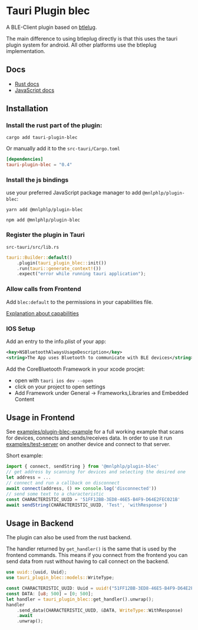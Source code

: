 # Tauri Plugin blec

A BLE-Client plugin based on [btlelug](https://github.com/deviceplug/btleplug).

The main difference to using btleplug directly is that this uses the tauri plugin system for android.
All other platforms use the btleplug implementation.

## Docs
- [Rust docs](https://docs.rs/crate/tauri-plugin-blec/latest)
- [JavaScript docs](https://mnlphlp.github.io/tauri-plugin-blec/)

## Installation
### Install the rust part of the plugin:
```
cargo add tauri-plugin-blec
```
Or manually add it to the `src-tauri/Cargo.toml`
```toml
[dependencies]
tauri-plugin-blec = "0.4"
```

### Install the js bindings
use your preferred JavaScript package manager to add `@mnlphlp/plugin-blec`:
```
yarn add @mnlphlp/plugin-blec
```
```
npm add @mnlphlp/plugin-blec
```

### Register the plugin in Tauri
`src-tauri/src/lib.rs`
```rs
tauri::Builder::default()
    .plugin(tauri_plugin_blec::init())
    .run(tauri::generate_context!())
    .expect("error while running tauri application");
```

### Allow calls from Frontend
Add `blec:default` to the permissions in your capabilities file.

[Explanation about capabilities](https://v2.tauri.app/security/capabilities/)

### IOS Setup
Add an entry to the info.plist of your app:
```xml
<key>NSBluetoothAlwaysUsageDescription</key>
<string>The App uses Bluetooth to communicate with BLE devices</string>
```

Add the CoreBluetooth Framework in your xcode procjet:
- open with `tauri ios dev --open`
- click on your project to open settings
- Add Framework under General -> Frameworks,Libraries and Embedded Content


## Usage in Frontend
See [examples/plugin-blec-example](examples/plugin-blec-example) for a full working example that scans for devices, connects and sends/receives data.
In order to use it run [examples/test-server](examples/test-server) on another device and connect to that server.

Short example:
```ts
import { connect, sendString } from '@mnlphlp/plugin-blec'
// get address by scanning for devices and selecting the desired one
let address = ...
// connect and run a callback on disconnect
await connect(address, () => console.log('disconnected'))
// send some text to a characteristic
const CHARACTERISTIC_UUID = '51FF12BB-3ED8-46E5-B4F9-D64E2FEC021B'
await sendString(CHARACTERISTIC_UUID, 'Test', 'withResponse')
```

## Usage in Backend
The plugin can also be used from the rust backend.

The handler returned by `get_handler()` is the same that is used by the frontend commands.
This means if you connect from the frontend you can send data from rust without having to call connect on the backend.

```rs
use uuid::{uuid, Uuid};
use tauri_plugin_blec::models::WriteType;

const CHARACTERISTIC_UUID: Uuid = uuid!("51FF12BB-3ED8-46E5-B4F9-D64E2FEC021B");
const DATA: [u8; 500] = [0; 500];
let handler = tauri_plugin_blec::get_handler().unwrap();
handler
    .send_data(CHARACTERISTIC_UUID, &DATA, WriteType::WithResponse)
    .await
    .unwrap();
```
